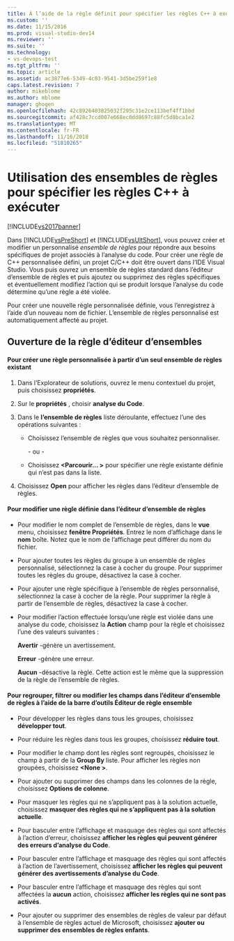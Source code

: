 ```yaml
---
title: À l’aide de la règle définit pour spécifier les règles C++ à exécuter | Microsoft Docs
ms.custom: ''
ms.date: 11/15/2016
ms.prod: visual-studio-dev14
ms.reviewer: ''
ms.suite: ''
ms.technology:
- vs-devops-test
ms.tgt_pltfrm: ''
ms.topic: article
ms.assetid: ac3877e6-5349-4c03-9541-3d5be259f1e8
caps.latest.revision: 7
author: mikeblome
ms.author: mblome
manager: ghogen
ms.openlocfilehash: 42c8926403825032f295c31e2ce113bef4ff1bbd
ms.sourcegitcommit: af428c7ccd007e668ec0dd8697c88fc5d8bca1e2
ms.translationtype: MT
ms.contentlocale: fr-FR
ms.lasthandoff: 11/16/2018
ms.locfileid: "51810265"
---
```

# <a name="using-rule-sets-to-specify-the-c-rules-to-run"></a>Utilisation des ensembles de règles pour spécifier les règles C++ à exécuter
[!INCLUDE[vs2017banner](../includes/vs2017banner.md)]

Dans [!INCLUDE[vsPreShort](../includes/vspreshort-md.md)] et [!INCLUDE[vsUltShort](../includes/vsultshort-md.md)], vous pouvez créer et modifier un personnalisé *ensemble de règles* pour répondre aux besoins spécifiques de projet associés à l’analyse du code. Pour créer une règle de C++ personnalisée défini, un projet C/C++ doit être ouvert dans l’IDE Visual Studio. Vous puis ouvrez un ensemble de règles standard dans l’éditeur d’ensemble de règles et puis ajoutez ou supprimez des règles spécifiques et éventuellement modifiez l’action qui se produit lorsque l’analyse du code détermine qu’une règle a été violée.  
  
 Pour créer une nouvelle règle personnalisée définie, vous l’enregistrez à l’aide d’un nouveau nom de fichier. L’ensemble de règles personnalisé est automatiquement affecté au projet.  
  
## <a name="opening-the-rule-set-editor"></a>Ouverture de la règle d’éditeur d’ensembles  
  
#### <a name="to-create-a-custom-rule-from-a-single-existing-rule-set"></a>Pour créer une règle personnalisée à partir d’un seul ensemble de règles existant  
  
1. Dans l’Explorateur de solutions, ouvrez le menu contextuel du projet, puis choisissez **propriétés**.  
  
2. Sur le **propriétés** , choisir **analyse du Code**.  
  
3. Dans le **l’ensemble de règles** liste déroulante, effectuez l’une des opérations suivantes :  
  
   - Choisissez l’ensemble de règles que vous souhaitez personnaliser.  
  
     \- ou -  
  
   - Choisissez  **\<Parcourir... >** pour spécifier une règle existante définie qui n’est pas dans la liste.  
  
4. Choisissez **Open** pour afficher les règles dans l’éditeur d’ensemble de règles.  
  
#### <a name="to-modify-a-rule-set-in-the-rule-set-editor"></a>Pour modifier une règle définie dans l’éditeur d’ensemble de règles  
  
-   Pour modifier le nom complet de l’ensemble de règles, dans le **vue** menu, choisissez **fenêtre Propriétés**. Entrez le nom d’affichage dans le **nom** boîte. Notez que le nom de l’affichage peut différer du nom du fichier.  
  
-   Pour ajouter toutes les règles du groupe à un ensemble de règles personnalisé, sélectionnez la case à cocher du groupe. Pour supprimer toutes les règles du groupe, désactivez la case à cocher.  
  
-   Pour ajouter une règle spécifique à l’ensemble de règles personnalisé, sélectionnez la case à cocher de la règle. Pour supprimer la règle à partir de l’ensemble de règles, désactivez la case à cocher.  
  
-   Pour modifier l’action effectuée lorsqu’une règle est violée dans une analyse du code, choisissez la **Action** champ pour la règle et choisissez l’une des valeurs suivantes :  
  
     **Avertir** -génère un avertissement.  
  
     **Erreur** -génère une erreur.  
  
     **Aucun** -désactive la règle. Cette action est le même que la suppression de la règle de l’ensemble de règles.  
  
#### <a name="to-group-filter-or-change-the-fields-in-the-rule-set-editor-by-using-the-rule-set-editor-toolbar"></a>Pour regrouper, filtrer ou modifier les champs dans l’éditeur d’ensemble de règles à l’aide de la barre d’outils Éditeur de règle ensemble  
  
-   Pour développer les règles dans tous les groupes, choisissez **développer tout**.  
  
-   Pour réduire les règles dans tous les groupes, choisissez **réduire tout**.  
  
-   Pour modifier le champ dont les règles sont regroupés, choisissez le champ à partir de la **Group By** liste. Pour afficher les règles non groupées, choisissez  **\<None >**.  
  
-   Pour ajouter ou supprimer des champs dans les colonnes de la règle, choisissez **Options de colonne**.  
  
-   Pour masquer les règles qui ne s’appliquent pas à la solution actuelle, choisissez **masquer des règles qui ne s’appliquent pas à la solution actuelle**.  
  
-   Pour basculer entre l’affichage et masquage des règles qui sont affectés à l’action d’erreur, choisissez **afficher les règles qui peuvent générer des erreurs d’analyse du Code**.  
  
-   Pour basculer entre l’affichage et masquage des règles qui sont affectés à l’action de l’avertissement, choisissez **afficher les règles qui peuvent générer des avertissements d’analyse du Code**.  
  
-   Pour basculer entre l’affichage et masquage des règles qui sont affectées la **aucun** action, choisissez **afficher les règles qui ne sont pas activés**.  
  
-   Pour ajouter ou supprimer des ensembles de règles de valeur par défaut à l’ensemble de règles actuel de Microsoft, choisissez **ajouter ou supprimer des ensembles de règles enfants**.



